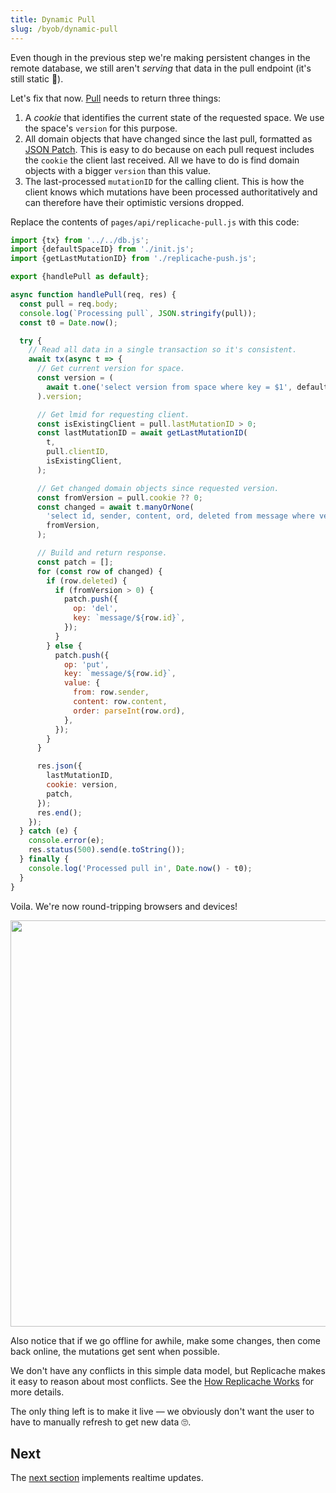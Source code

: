 ```yaml
---
title: Dynamic Pull
slug: /byob/dynamic-pull
---
```


Even though in the previous step we're making persistent changes in the remote database, we still aren't _serving_ that data in the pull endpoint (it's still static 🤣).

Let's fix that now. [Pull](/reference/server-pull.md) needs to return three things:

1. A _cookie_ that identifies the current state of the requested space. We use the space's `version` for this purpose.
1. All domain objects that have changed since the last pull, formatted as [JSON Patch](https://jsonpatch.com/). This is easy to do because on each pull request includes the `cookie` the client last received. All we have to do is find domain objects with a bigger `version` than this value.
1. The last-processed `mutationID` for the calling client. This is how the client knows which mutations have been processed authoritatively and can therefore have their optimistic versions dropped.

Replace the contents of `pages/api/replicache-pull.js` with this code:

```js
import {tx} from '../../db.js';
import {defaultSpaceID} from './init.js';
import {getLastMutationID} from './replicache-push.js';

export {handlePull as default};

async function handlePull(req, res) {
  const pull = req.body;
  console.log(`Processing pull`, JSON.stringify(pull));
  const t0 = Date.now();

  try {
    // Read all data in a single transaction so it's consistent.
    await tx(async t => {
      // Get current version for space.
      const version = (
        await t.one('select version from space where key = $1', defaultSpaceID)
      ).version;

      // Get lmid for requesting client.
      const isExistingClient = pull.lastMutationID > 0;
      const lastMutationID = await getLastMutationID(
        t,
        pull.clientID,
        isExistingClient,
      );

      // Get changed domain objects since requested version.
      const fromVersion = pull.cookie ?? 0;
      const changed = await t.manyOrNone(
        'select id, sender, content, ord, deleted from message where version > $1',
        fromVersion,
      );

      // Build and return response.
      const patch = [];
      for (const row of changed) {
        if (row.deleted) {
          if (fromVersion > 0) {
            patch.push({
              op: 'del',
              key: `message/${row.id}`,
            });
          }
        } else {
          patch.push({
            op: 'put',
            key: `message/${row.id}`,
            value: {
              from: row.sender,
              content: row.content,
              order: parseInt(row.ord),
            },
          });
        }
      }

      res.json({
        lastMutationID,
        cookie: version,
        patch,
      });
      res.end();
    });
  } catch (e) {
    console.error(e);
    res.status(500).send(e.toString());
  } finally {
    console.log('Processed pull in', Date.now() - t0);
  }
}
```

Voila. We're now round-tripping browsers and devices!

<p class="text--center">
  <img src="/img/setup/manual-sync.webp" width="650"/>
</p>

Also notice that if we go offline for awhile, make some changes, then come back online, the mutations get sent when possible.

We don't have any conflicts in this simple data model, but Replicache makes it easy to reason about most conflicts. See the [How Replicache Works](/concepts/how-it-works) for more details.

The only thing left is to make it live — we obviously don't want the user to have to manually refresh to get new data 🙄.

## Next

The [next section](./poke.md) implements realtime updates.
